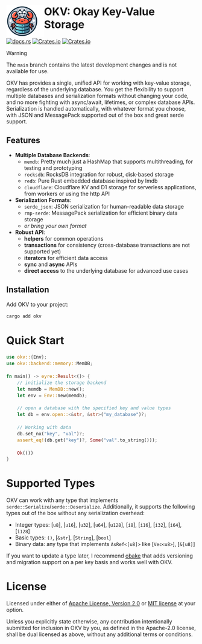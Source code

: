 <div>
  <img align="left" src="./okv.png" width="100px">
  <h1>OKV: Okay Key-Value Storage</h1>
</div>
 
[![docs.rs](https://img.shields.io/docsrs/okv?logo=rust)](https://docs.rs/okv) [![Crates.io](https://img.shields.io/crates/v/okv.svg?logo=rust)](https://crates.io/crates/okv) [![Crates.io](https://img.shields.io/crates/l/okv.svg)](./LICENSE-APACHE)

> [!WARNING]  
> The `main` branch contains the latest development changes and is not available for use.

OKV has provides a single, unified API for working with key-value storage, regardless of the underlying database. You get the flexibility to support multiple databases and serialization formats without changing your code, and no more fighting with async/await, lifetimes, or complex database APIs. Serialization is handled automatically, with whatever format you choose, with JSON and MessagePack supported out of the box and great serde support.

## Features

- **Multiple Database Backends**:
  - `memdb`: Pretty much just a HashMap that supports multithreading, for testing and prototyping
  - `rocksdb`: RocksDB integration for robust, disk-based storage
  - `redb`: Pure Rust embedded database inspired by lmdb
  - `cloudflare`: Cloudflare KV and D1 storage for serverless applications, from workers or using the http API
    <!-- - `sqlite`: SQLite support for relational data storage. -->
- **Serialization Formats**:
  - `serde_json`: JSON serialization for human-readable data storage
  - `rmp-serde`: MessagePack serialization for efficient binary data storage
  - _or bring your own format_
- **Robust API**:
  - **helpers** for common operations
  - **transactions** for consistency (cross-database transactions are not supported yet)
  - **iterators** for efficient data access
  - **sync** and **async** APIs
  - **direct access** to the underlying database for advanced use cases

## Installation

Add OKV to your project:

```bash
cargo add okv
```

# Quick Start

```rust
use okv::{Env};
use okv::backend::memory::MemDB;

fn main() -> eyre::Result<()> {
    // initialize the storage backend
    let memdb = MemDB::new();
    let env = Env::new(memdb);

    // open a database with the specified key and value types
    let db = env.open::<&str, &str>("my_database")?;

    // Working with data
    db.set_nx("key", "val")?;
    assert_eq!(db.get("key")?, Some("val".to_string()));

    Ok(())
}
```

# Supported Types

OKV can work with any type that implements `serde::Serialize`/`serde::Deserialize`. Additionally, it supports the following types out of the box without any serialization overhead:

- Integer types: [`u8`], [`u16`], [`u32`], [`u64`], [`u128`], [`i8`], [`i16`], [`i32`], [`i64`], [`i128`]
- Basic types: `()`, [`&str`], [`String`], [`bool`]
- Binary data: any type that implements `AsRef<[u8]>` like [`Vec<u8>`], [`&[u8]`]

If you want to update a type later, I recommend [obake](https://crates.io/crates/obake) that adds versioning and migration support on a per key basis and works well with OKV.

# License

Licensed under either of [Apache License, Version 2.0](./LICENSE-APACHE) or [MIT license](./LICENSE-MIT) at your option.

Unless you explicitly state otherwise, any contribution intentionally submitted for inclusion in OKV by you, as defined in the Apache-2.0 license, shall be dual licensed as above, without any additional terms or conditions.
